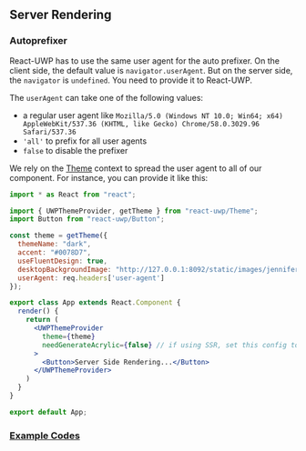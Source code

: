 ## Server Rendering
### Autoprefixer
React-UWP has to use the same user agent for the auto prefixer.
On the client side, the default value is `navigator.userAgent`.
But on the server side, the `navigator` is `undefined`. You need to provide it to React-UWP.

The `userAgent` can take one of the following values:
- a regular user agent like
`Mozilla/5.0 (Windows NT 10.0; Win64; x64) AppleWebKit/537.36 (KHTML, like Gecko) Chrome/58.0.3029.96 Safari/537.36`
- `'all'` to prefix for all user agents
- `false` to disable the prefixer

We rely on the [Theme](/components/theme) context to spread the user agent to all of our component.
For instance, you can provide it like this:

``` jsx
import * as React from "react";

import { UWPThemeProvider, getTheme } from "react-uwp/Theme";
import Button from "react-uwp/Button";

const theme = getTheme({
  themeName: "dark",
  accent: "#0078D7",
  useFluentDesign: true,
  desktopBackgroundImage: "http://127.0.0.1:8092/static/images/jennifer-bailey-10753.jpg"
  userAgent: req.headers['user-agent']
});

export class App extends React.Component {
  render() {
    return (
      <UWPThemeProvider
        theme={theme}
        needGenerateAcrylic={false} // if using SSR, set this config to false, using fallback color.
      >
        <Button>Server Side Rendering...</Button>
      </UWPThemeProvider>
    )
  }
}

export default App;
```

### [Example Codes](https://github.com/myxvisual/react-uwp-ssr-example)
